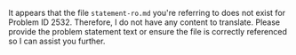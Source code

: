 It appears that the file `statement-ro.md` you're referring to does not exist for Problem ID 2532. Therefore, I do not have any content to translate. Please provide the problem statement text or ensure the file is correctly referenced so I can assist you further.